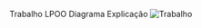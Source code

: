 Trabalho LPOO
Diagrama Explicação
![Trabalho](https://github.com/user-attachments/assets/04f3d4f2-5ac8-4e97-8577-c38577505991)
